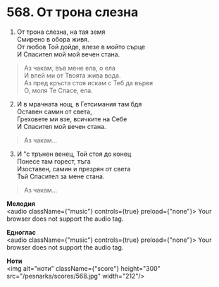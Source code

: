 # 568. От трона слезна

1. От трона слезна, на тая земя  
Смирено в обора живя.  
От любов Той дойде, влезе в мойто сърце  
И Спасител мой мой вечен стана.  

> Аз чакам, във мене ела, о ела  
> И влей ми от Твоята жива вода.  
> Аз пред кръста стоя искам с Теб да вървя  
> О, моля Те Спасе, ела.  

2. И в мрачната нощ, в Гетсимания там бдя  
Оставен самин от света,  
Греховете ми взе, всичките на Себе  
И Спасител мой вечен стана.  

> Аз чакам...  

3. И "с трънен венец, Той стоя до конец  
Понесе там горест, тъга  
Изоставен, самин и презрян от света  
Тъй Спасител за мене стана.  

> Аз чакам...

**Мелодия**  
<audio className={"music"} controls={true} preload={"none"}>
    <source src="/pesnarka/mp3/568.mp3" type="audio/mpeg"/>
    Your browser does not support the audio tag.
</audio>

**Едноглас**  
<audio className={"music"} controls={true} preload={"none"}>
    <source src="/pesnarka/transp/568.mp3" type="audio/mpeg"/>
    Your browser does not support the audio tag.
</audio>

**Ноти**  
<img alt="ноти" className={"score"} height="300" src="/pesnarka/scores/568.jpg" width="212"/>
